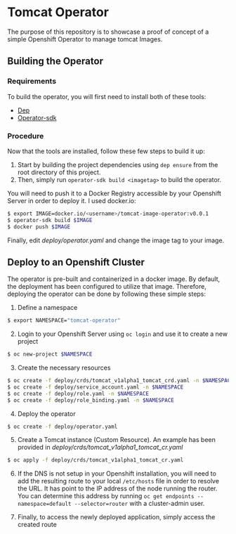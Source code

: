 # Tomcat Operator
The purpose of this repository is to showcase a proof of concept of a simple Openshift Operator to manage tomcat Images.

## Building the Operator
### Requirements
To build the operator, you will first need to install both of these tools:
* [Dep](https://golang.github.io/dep/)
* [Operator-sdk](https://github.com/operator-framework/operator-sdk)

### Procedure
Now that the tools are installed, follow these few steps to build it up:

1. Start by building the project dependencies using `dep ensure` from the root directory of this project.
2. Then, simply run `operator-sdk build <imagetag>` to build the operator.

You will need to push it to a Docker Registry accessible by your Openshift Server in order to deploy it. I used docker.io:
```bash
$ export IMAGE=docker.io/<username>/tomcat-image-operator:v0.0.1
$ operator-sdk build $IMAGE
$ docker push $IMAGE
```
Finally, edit *deploy/operator.yaml* and change the image tag to your image.

## Deploy to an Openshift Cluster
The operator is pre-built and containerized in a docker image. By default, the deployment has been configured to utilize that image. Therefore, deploying the operator can be done by following these simple steps:
1. Define a namespace
```bash
$ export NAMESPACE="tomcat-operator"
```
2. Login to your Openshift Server using `oc login` and use it to create a new project
```bash
$ oc new-project $NAMESPACE
```

3. Create the necessary resources
```bash
$ oc create -f deploy/crds/tomcat_v1alpha1_tomcat_crd.yaml -n $NAMESPACE
$ oc create -f deploy/service_account.yaml -n $NAMESPACE
$ oc create -f deploy/role.yaml -n $NAMESPACE
$ oc create -f deploy/role_binding.yaml -n $NAMESPACE
```
4. Deploy the operator
```bash
$ oc create -f deploy/operator.yaml
```
5. Create a Tomcat instance (Custom Resource). An example has been provided in *deploy/crds/tomcat_v1alpha1_tomcat_cr.yaml*
```bash
$ oc apply -f deploy/crds/tomcat_v1alpha1_tomcat_cr.yaml
```
6. If the DNS is not setup in your Openshift installation, you will need to add the resulting route to your local `/etc/hosts` file in order to resolve the URL. It has point to the IP address of the node running the router. You can determine this address by running `oc get endpoints --namespace=default --selector=router` with a cluster-admin user.

7. Finally, to access the newly deployed application, simply access the created route
